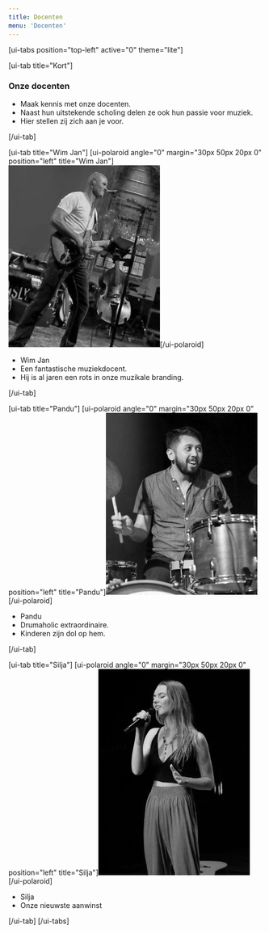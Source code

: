 ```yaml
---
title: Docenten
menu: 'Docenten'
---
```


[ui-tabs position="top-left" active="0" theme="lite"]

[ui-tab title="Kort"]

### Onze docenten  


* Maak kennis met onze docenten.
* Naast hun uitstekende scholing delen ze ook hun passie voor muziek.
* Hier stellen zij zich aan je voor.

[/ui-tab]

[ui-tab title="Wim Jan"]
[ui-polaroid angle="0" margin="30px 50px 20px 0" position="left" title="Wim Jan"]![](wimjan.jpg)[/ui-polaroid]
* Wim Jan
* Een fantastische muziekdocent.
* Hij is al jaren een rots in onze muzikale branding.

[/ui-tab]

[ui-tab title="Pandu"]
[ui-polaroid angle="0" margin="30px 50px 20px 0" position="left" title="Pandu"]![](pandu.jpg)[/ui-polaroid]
* Pandu
* Drumaholic extraordinaire.
* Kinderen zijn dol op hem.

[/ui-tab]

[ui-tab title="Silja"]
[ui-polaroid angle="0" margin="30px 50px 20px 0" position="left" title="Silja"]![](silja.jpg)[/ui-polaroid]
* Silja
* Onze nieuwste aanwinst

[/ui-tab]
[/ui-tabs]